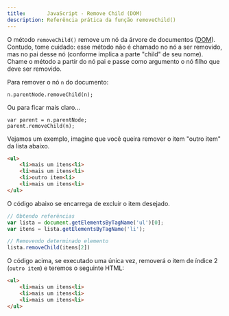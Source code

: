 ```yaml
---
title:       JavaScript - Remove Child (DOM)
description: Referência prática da função removeChild()
---
```


O método `removeChild()` remove um nó da árvore de documentos ([DOM](/javascript/dom/)). Contudo, tome cuidado: esse
método não é chamado no nó a ser removido, mas no pai desse nó (conforme implica a parte "child" de seu nome). Chame o
método a partir do nó pai e passe como argumento o nó filho que deve ser removido. 

Para remover o nó `n` do documento:

    n.parentNode.removeChild(n);

Ou para ficar mais claro...

    var parent = n.parentNode;
    parent.removeChild(n);

Vejamos um exemplo, imagine que você queira remover o item "outro item" da lista abaixo.

```html
<ul>
    <li>mais um itens<li>
    <li>mais um itens<li>
    <li>outro item<li>
    <li>mais um itens<li>
</ul>
```

O código abaixo se encarrega de excluir o item desejado.

```javascript
// Obtendo referências
var lista = document.getElementsByTagName('ul')[0];
var itens = lista.getElementsByTagName('li');

// Removendo determinado elemento
lista.removeChild(itens[2])
```

O código acima, se executado uma única vez, removerá o item de índice 2 (`outro item`) e teremos o seguinte HTML:

```html
<ul>
    <li>mais um itens<li>
    <li>mais um itens<li>
    <li>mais um itens<li>
</ul>
```
